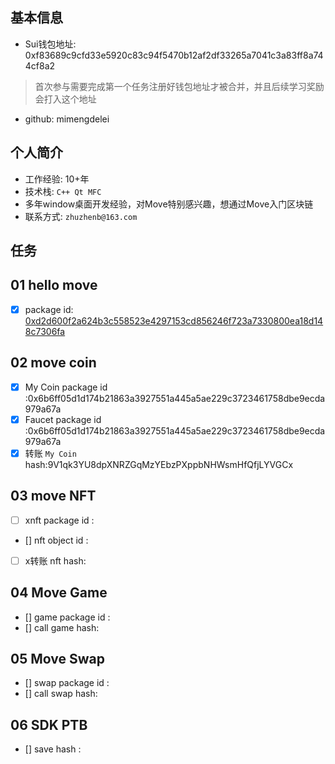 ## 基本信息

- Sui钱包地址: 0xf83689c9cfd33e5920c83c94f5470b12af2df33265a7041c3a83ff8a744cf8a2

> 首次参与需要完成第一个任务注册好钱包地址才被合并，并且后续学习奖励会打入这个地址

- github: mimengdelei

## 个人简介

- 工作经验: 10+年
- 技术栈: `C++ Qt MFC`
- 多年window桌面开发经验，对Move特别感兴趣，想通过Move入门区块链
- 联系方式: `zhuzhenb@163.com`

## 任务

## 01 hello move

- [X] package id: [0xd2d600f2a624b3c558523e4297153cd856246f723a7330800ea18d148c7306fa](https://testnet.suivision.xyz/package/0xd2d600f2a624b3c558523e4297153cd856246f723a7330800ea18d148c7306fa)

## 02 move coin

- [X] My Coin package id :0x6b6ff05d1d174b21863a3927551a445a5ae229c3723461758dbe9ecda979a67a
- [X] Faucet package id :0x6b6ff05d1d174b21863a3927551a445a5ae229c3723461758dbe9ecda979a67a
- [X] 转账 `My Coin` hash:9V1qk3YU8dpXNRZGqMzYEbzPXppbNHWsmHfQfjLYVGCx

## 03 move NFT

- [ ] xnft package id :

- [] nft object id :

- [ ] x转账 nft  hash:

## 04 Move Game

- [] game package id :
- [] call game hash:

## 05 Move Swap

- [] swap package id :
- [] call swap hash:

## 06 SDK PTB

- [] save hash :
